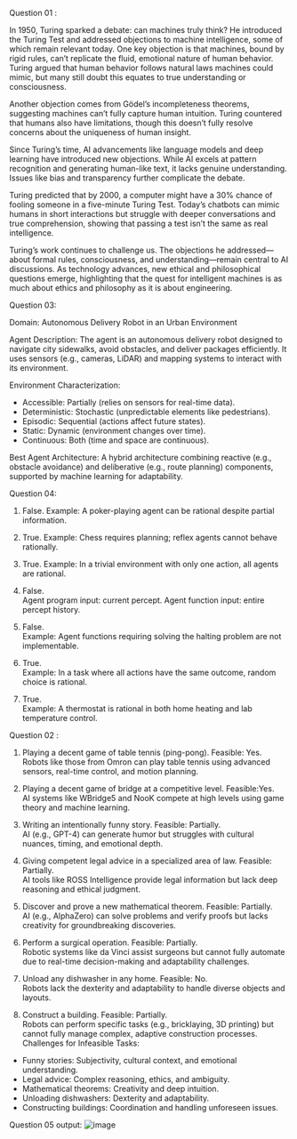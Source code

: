 
Question 01 :

In 1950, Turing sparked a debate: can machines truly think? He introduced the Turing Test and addressed objections to machine intelligence, some of which remain relevant today. One key objection is that machines, bound by rigid rules, can’t replicate the fluid, emotional nature of human behavior. Turing argued that human behavior follows natural laws machines could mimic, but many still doubt this equates to true understanding or consciousness.

Another objection comes from Gödel’s incompleteness theorems, suggesting machines can’t fully capture human intuition. Turing countered that humans also have limitations, though this doesn’t fully resolve concerns about the uniqueness of human insight.

Since Turing’s time, AI advancements like language models and deep learning have introduced new objections. While AI excels at pattern recognition and generating human-like text, it lacks genuine understanding. Issues like bias and transparency further complicate the debate.

Turing predicted that by 2000, a computer might have a 30% chance of fooling someone in a five-minute Turing Test. Today’s chatbots can mimic humans in short interactions but struggle with deeper conversations and true comprehension, showing that passing a test isn’t the same as real intelligence.

Turing’s work continues to challenge us. The objections he addressed—about formal rules, consciousness, and understanding—remain central to AI discussions. As technology advances, new ethical and philosophical questions emerge, highlighting that the quest for intelligent machines is as much about ethics and philosophy as it is about engineering.





Question 03:

Domain: Autonomous Delivery Robot in an Urban Environment

Agent Description:
The agent is an autonomous delivery robot designed to navigate city sidewalks, avoid obstacles, and deliver packages efficiently. It uses sensors (e.g., cameras, LiDAR) and mapping systems to interact with its environment.

Environment Characterization:
- Accessible: Partially (relies on sensors for real-time data).  
- Deterministic: Stochastic (unpredictable elements like pedestrians).  
- Episodic: Sequential (actions affect future states).  
- Static: Dynamic (environment changes over time).  
- Continuous: Both (time and space are continuous).  

Best Agent Architecture:
A hybrid architecture combining reactive (e.g., obstacle avoidance) and deliberative (e.g., route planning) components, supported by machine learning for adaptability.





Question 04:

1. False.
   Example: A poker-playing agent can be rational despite partial information.

2. True.
   Example: Chess requires planning; reflex agents cannot behave rationally.

3. True. 
   Example: In a trivial environment with only one action, all agents are rational.

4. False.  
   Agent program input: current percept. Agent function input: entire percept history.

5. False.  
   Example: Agent functions requiring solving the halting problem are not implementable.

6. True.  
   Example: In a task where all actions have the same outcome, random choice is rational.

7. True.  
   Example: A thermostat is rational in both home heating and lab temperature control.





Question 02 :
 1. Playing a decent game of table tennis (ping-pong).
Feasible: Yes.  
Robots like those from Omron can play table tennis using advanced sensors, real-time control, and motion planning.

2. Playing a decent game of bridge at a competitive level.
Feasible:Yes.  
AI systems like WBridge5 and NooK compete at high levels using game theory and machine learning.

 3. Writing an intentionally funny story.
Feasible: Partially.  
AI (e.g., GPT-4) can generate humor but struggles with cultural nuances, timing, and emotional depth.
 4. Giving competent legal advice in a specialized area of law. 
Feasible: Partially.  
AI tools like ROSS Intelligence provide legal information but lack deep reasoning and ethical judgment.
 5. Discover and prove a new mathematical theorem.
Feasible: Partially.  
AI (e.g., AlphaZero) can solve problems and verify proofs but lacks creativity for groundbreaking discoveries.
6. Perform a surgical operation.
Feasible: Partially.  
Robotic systems like da Vinci assist surgeons but cannot fully automate due to real-time decision-making and adaptability challenges.

7. Unload any dishwasher in any home.
Feasible: No.  
Robots lack the dexterity and adaptability to handle diverse objects and layouts.
 8. Construct a building.
Feasible: Partially.  
Robots can perform specific tasks (e.g., bricklaying, 3D printing) but cannot fully manage complex, adaptive construction processes.
Challenges for Infeasible Tasks:
- Funny stories: Subjectivity, cultural context, and emotional understanding.
- Legal advice: Complex reasoning, ethics, and ambiguity.
- Mathematical theorems: Creativity and deep intuition.
- Unloading dishwashers: Dexterity and adaptability.
- Constructing buildings: Coordination and handling unforeseen issues.


Question 05 output:
![image](https://github.com/user-attachments/assets/eae6ec19-4098-4ae7-a330-01f92c1949ae)










